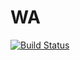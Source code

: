 WA
==

[![Build Status](https://travis-ci.org/AlphaHinex/wa.svg?branch=master)](https://travis-ci.org/AlphaHinex/wa)
